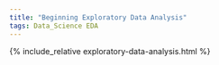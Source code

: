 ```yaml
---
title: "Beginning Exploratory Data Analysis"  
tags: Data_Science EDA
---
```


{% include_relative exploratory-data-analysis.html %}
